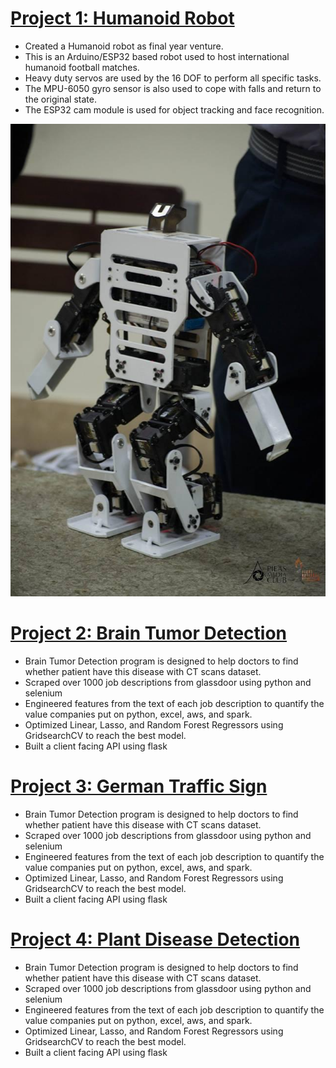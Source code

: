 
# [Project 1: Humanoid Robot](https://youtube.com/shorts/sz7JJU25oyM)
* Created a Humanoid robot as final year venture.
* This is an Arduino/ESP32 based robot used to host international humanoid football matches.
* Heavy duty servos are used by the 16 DOF to perform all specific tasks.
* The MPU-6050 gyro sensor is also used to cope with falls and return to the original state.
* The ESP32 cam module is used for object tracking and face recognition.


![](images/humanoid.jpeg)

# [Project 2: Brain Tumor Detection](https://github.com/layeqaliali/Brain_tumor_detection/blob/main/brain_tumor.ipynb)
* Brain Tumor Detection program is designed to help doctors to find whether patient have this disease with CT scans dataset.
* Scraped over 1000 job descriptions from glassdoor using python and selenium
* Engineered features from the text of each job description to quantify the value companies put on python, excel, aws, and spark. 
* Optimized Linear, Lasso, and Random Forest Regressors using GridsearchCV to reach the best model. 
* Built a client facing API using flask 


# [Project 3: German Traffic Sign](https://github.com/layeqaliali/German_traffic_sign_detection)
* Brain Tumor Detection program is designed to help doctors to find whether patient have this disease with CT scans dataset.
* Scraped over 1000 job descriptions from glassdoor using python and selenium
* Engineered features from the text of each job description to quantify the value companies put on python, excel, aws, and spark. 
* Optimized Linear, Lasso, and Random Forest Regressors using GridsearchCV to reach the best model. 
* Built a client facing API using flask 


# [Project 4: Plant Disease Detection](https://github.com/layeqaliali/Plant_disease_detection)
* Brain Tumor Detection program is designed to help doctors to find whether patient have this disease with CT scans dataset.
* Scraped over 1000 job descriptions from glassdoor using python and selenium
* Engineered features from the text of each job description to quantify the value companies put on python, excel, aws, and spark. 
* Optimized Linear, Lasso, and Random Forest Regressors using GridsearchCV to reach the best model. 
* Built a client facing API using flask 
